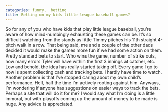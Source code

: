 ```yaml
---
categories: funny,  betting
title: Betting on my kids little league baseball games?
---
```


So for any of you who have kids that play little league baseball, you’re aware of how mind-numbingly exhausting these games can be. It’s so difficult watching from the stands as little Timmy pitches his 11th straight 4-pitch walk in a row. That being said, me and a couple of the other dads decided it would make the games more fun if we had some action on them. Pretty standard bets to start. Who wins the game, number of strike outs, how many errors Tyler will have within the first 3 innings at catcher, etc. Low and behold, the idea has really started taking off. Every game I go to now is spent collecting cash and tracking bets. I hardly have time to watch. Another problem is that I’ve stopped caring about my own child’s performance. Hell, half the time I’m actively rooting against him. Anyways, I’m wondering if anyone has suggestions on easier ways to track the bets. Perhaps a site that will do it for me? I would say what I’m doing is a little immoral, but with playoffs coming up the amount of money to be made is huge. Any advice is appreciated.
